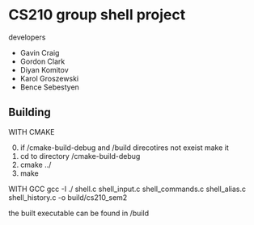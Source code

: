 # CS210 group shell project

developers

 * Gavin Craig
 * Gordon Clark
 * Diyan Komitov
 * Karol Groszewski
 * Bence Sebestyen 

## Building

WITH CMAKE

 0. if <project-path>/cmake-build-debug and <project-path>/build direcotires not exeist make it
 1. cd to directory <project-path>/cmake-build-debug
 2. cmake ../
 2. make

WITH GCC
    gcc -I ./ shell.c  shell_input.c shell_commands.c shell_alias.c shell_history.c -o build/cs210_sem2

the built executable can be found in <project-path>/build

